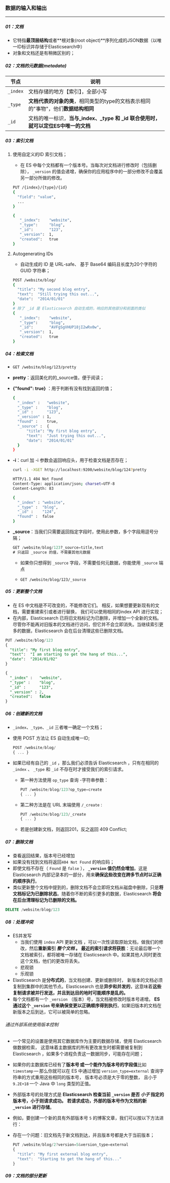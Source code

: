 ### 数据的输入和输出

------

##### 01：文档

- 它特指**最顶层结构**或者**根对象(root object)**序列化成的JSON数据（以唯一ID标识并存储于Elasticsearch中）
- 对象和文档还是有稍微区别的；

##### 02：文档的元数据(metadata)

| 节点     | 说明                                                         |
| -------- | ------------------------------------------------------------ |
| `_index` | 文档存储的地方【索引】，全部小写                             |
| `_type`  | **文档代表的对象的类**，相同类型的type的文档表示相同的"事物"，他们**数据结构相同** |
| `_id`    | 文档的唯一标识，**当与_index、_type 和 _id 联合使用时，就可以定位ES中唯一的文档** |

##### 03：索引文档

1. 使用自定义的ID 索引文档；

   - 在 ES 中每个文档都有一个版本号。当每次对文档进行修改时（包括删除）， `_version` 的值会递增，确保你的应用程序中的一部分修改不会覆盖另一部分所做的修改。

   ```sh
   PUT /{index}/{type}/{id}
   {
     "field": "value",
     ...
   }
   
   {
      "_index":    "website",
      "_type":     "blog",
      "_id":       "123",
      "_version":  1,
      "created":   true
   }
   ```

2. Autogenerating IDs

   - 自动生成的 ID 是 URL-safe、 基于 Base64 编码且长度为20个字符的 GUID 字符串；

   ```sh
   POST /website/blog/
   {
     "title": "My second blog entry",
     "text":  "Still trying this out...",
     "date":  "2014/01/01"
   }
   # 除了 _id 是 Elasticsearch 自动生成的，响应的其他部分和前面的类似
   {
      "_index":    "website",
      "_type":     "blog",
      "_id":       "AVFgSgVHUP18jI2wRx0w",
      "_version":  1,
      "created":   true
   }
   ```

##### 04：检索文档

- ```sh
  GET /website/blog/123/pretty
  ```

- **pretty**：返回美化的的_source值，便于阅读；

- **{"found": true}** ：用于判断有没有找到返回的值；

  ```sh
  {
    "_index" :   "website",
    "_type" :    "blog",
    "_id" :      "123",
    "_version" : 1,
    "found" :    true,
    "_source" :  {
        "title": "My first blog entry",
        "text":  "Just trying this out...",
        "date":  "2014/01/01"
    }
  }
  ```

- **-i**：curl 加 -i 参数会返回响应头，用于检查文档是否存在；

  ```sh
  curl -i -XGET http://localhost:9200/website/blog/124?pretty
  
  HTTP/1.1 404 Not Found
  Content-Type: application/json; charset=UTF-8
  Content-Length: 83
  
  {
    "_index" : "website",
    "_type" :  "blog",
    "_id" :    "124",
    "found" :  false
  }
  ```

- **_source**：当我们只需要返回指定字段时，使用此参数，多个字段用逗号分隔；

  ```sql
  GET /website/blog/123?_source=title,text
  # 只返回 _source 的值，不需要其他元数据
  ```
  
  - 如果你只想得到 `_source` 字段，不需要任何元数据，你能使用 `_source` 端点
  
  - ```
    GET /website/blog/123/_source
    ```

##### 05：更新整个文档

- 在 ES 中文档是不可改变的，不能修改它们。 相反，如果想要更新现有的文档，需要重建索引或者进行替换， 我们可以使用相同的index API 进行实现；
- 在内部，Elasticsearch 已将旧文档标记为已删除，并增加一个全新的文档。 尽管你不能再对旧版本的文档进行访问，但它并不会立即消失。当继续索引更多的数据，Elasticsearch 会在后台清理这些已删除文档。

```sql
PUT /website/blog/123
{
  "title": "My first blog entry",
  "text":  "I am starting to get the hang of this...",
  "date":  "2014/01/02"
}

{
  "_index" :   "website",
  "_type" :    "blog",
  "_id" :      "123",
  "_version" : 2,
  "created":   false
}
```

##### 06：创建新的文档

- `_index`、`_type`、`_id` 三者唯一确定一个文档；

- 使用 POST 方法让 ES 自动生成唯一ID;

  ```sql
  POST /website/blog/
  { ... }
  ```

- 如果已经有自己的 `_id` ，那么我们必须告诉 Elasticsearch ，只有在相同的 `_index` 、 `_type` 和 `_id` 不存在时才接受我们的索引请求。

  - 第一种方法使用 `op_type` 查询 -字符串参数：
  
    ```js
    PUT /website/blog/123?op_type=create
    { ... }
    ```
  
  - 第二种方法是在 URL 末端使用 `/_create` :
  
    ```js
    PUT /website/blog/123/_create
    { ... }
    ```
  
  - 若是创建新文档，则返回201，反之返回 409 Conflict;

##### 07：删除文档

- 查看返回结果，版本号已经增加
- 如果没有找到文档将返回`404 Not Found` 的响应码；
- 即使文档不存在（ `Found` 是 `false` ）， **`_version` 值仍然会增加**。这是 Elasticsearch 内部记录本的一部分，用来**确保这些改变在跨多节点时以正确的顺序执行**。
- 类似更新整个文档中提到的，删除文档不会立即将文档从磁盘中删除，只是**将文档标记为已删除状态**。随着你不断的索引更多的数据，Elasticsearch **将会在后台清理标记为已删除的文档。**

```sql
DELETE /website/blog/123
```

##### 08：处理冲突

- ES并发写
  - 当我们使用 `index` API 更新文档 ，可以一次性读取原始文档，做我们的修改，然后**重新索引 *整个文档* 。 最近的索引请求将获胜**：无论最后哪一个文档被索引，都将被唯一存储在 Elasticsearch 中。如果其他人同时更改这个文档，他们的更改将丢失。
  - 悲观锁
  - 乐观锁
- Elasticsearch 是**分布式的**，当文档创建、更新或删除时， 新版本的文档必须复制到集群中的其他节点。Elasticsearch 也是**异步和并发的**，这意味着**这些复制请求被并行发送，并且到达目的地时可能顺序是乱的。** 
- 每个文档都有一个 `_version` （版本）号，当文档被修改时版本号递增。 **ES 通过这个 `_version` 号来确保变更以正确顺序得到执行**。如果旧版本的文档在新版本之后到达，它可以被简单的忽略。

###### 通过外部系统使用版本控制

- 一个常见的设置是使用其它数据库作为主要的数据存储，使用 Elasticsearch 做数据检索， 这意味着主数据库的所有更改发生时都需要被复制到 Elasticsearch ，如果多个进程负责这一数据同步，可能存在问题；

- 如果你的主数据库已经有了**版本号 或一个能作为版本号的字段值**比如 `timestamp` — 那么你就可以在 ES 中通过增加 `version_type=external` 查询字符串的方式重用这些相同的版本号， 版本号必须是大于零的整数， 且小于 `9.2E+18` 一个 Java 中 `long` 类型的正值。

- 外部版本号的处理方式是 **Elasticsearch 检查当前 `_version` 是否 *小于* 指定的版本号，小于则请求成功。 若请求成功，外部的版本号作为文档的新 `_version` 进行存储**。

- 例如，要创建一个新的具有外部版本号 `5` 的博客文章，我们可以按以下方法进行：

- 存在一个问题：旧文档先于新文档到达，并且版本号都是大于当前版本；

  ```js
  PUT /website/blog/2?version=5&version_type=external
  {
    "title": "My first external blog entry",
    "text":  "Starting to get the hang of this..."
  }
  ```

##### 09：文档的部分更新













